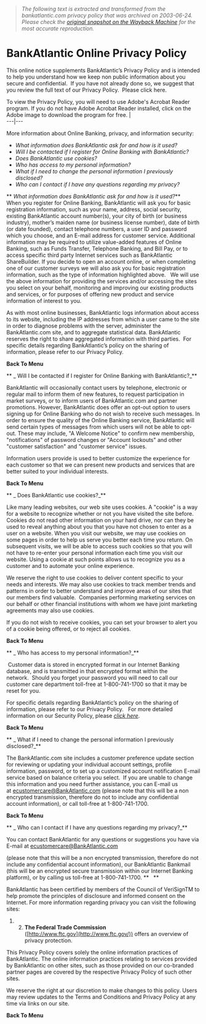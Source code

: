 > *The following text is extracted and transformed from the bankatlantic.com privacy policy that was archived on 2003-06-24. Please check the [original snapshot on the Wayback Machine](https://web.archive.org/web/20030624150049id_/http%3A//www.bankatlantic.com/qaprivacy.asp) for the most accurate reproduction.*

# BankAtlantic Online Privacy Policy

This online notice supplements BankAtlantic’s Privacy Policy and is intended to help you understand how we keep non public information about you secure and confidential.  If you have not already done so, we suggest that you review the full text of our Privacy Policy.  Please click here.  
  
To view the Privacy Policy, you will need to use Adobe's Acrobat Reader program. If you do not have Adobe Acrobat Reader installed, click on the Adobe image to download the program for free. |   
---|---  
  
More information about Online Banking, privacy, and information security:

  *  _What information does BankAtlantic ask for and how is it used?_
  *  _Will I be contacted if I register for Online Banking with BankAtlantic?_
  *  _Does BankAtlantic use cookies?_
  *  _Who has access to my personal information?_
  *  _What if I need to change the personal information I previously disclosed?_
  *  _Who can I contact if I have any questions regarding my privacy?_



 ** _What information does BankAtlantic ask for and how is it used?_**    
When you register for Online Banking, BankAtlantic will ask you for basic registration information, such as your name, address, social security, existing BankAtlantic account number(s), your city of birth (or business industry), mother’s maiden name (or business license number), date of birth (or date founded), contact telephone numbers, a user ID and password which you choose, and an E-mail address for customer service. Additional information may be required to utilize value-added features of Online Banking, such as Funds Transfer, Telephone Banking, and Bill Pay, or to access specific third party Internet services such as BankAtlantic ShareBuilder. If you decide to open an account online, or when completing one of our customer surveys we will also ask you for basic registration information, such as the type of information highlighted above.   We will use the above information for providing the services and/or accessing the sites you select on your behalf, monitoring and improving our existing products and services, or for purposes of offering new product and service information of interest to you. 

As with most online businesses, BankAtlantic logs information about access to its website, including the IP addresses from which a user came to the site in order to diagnose problems with the server, administer the BankAtlantic.com site, and to aggregate statistical data. BankAtlantic reserves the right to share aggregated information with third parties.  For specific details regarding BankAtlantic’s policy on the sharing of information, please refer to our Privacy Policy.    

 **Back To Menu**

 ** _ Will I be contacted if I register for Online Banking with BankAtlantic?_** 

BankAtlantic will occasionally contact users by telephone, electronic or regular mail to inform them of new features, to request participation in market surveys, or to inform users of BankAtlantic.com and partner promotions. However, BankAtlantic does offer an opt-out option to users signing up for Online Banking who do not wish to receive such messages. In order to ensure the quality of the Online Banking service, BankAtlantic will send certain types of messages from which users will not be able to opt-out. These may include, "A Welcome Notice" to confirm new membership, "notifications" of password changes or "Account lockouts" and other "customer satisfaction" and "customer service" issues. 

Information users provide is used to better customize the experience for each customer so that we can present new products and services that are better suited to your individual interests. 

 **Back To Menu**

 ** _ Does BankAtlantic use cookies?_** 

Like many leading websites, our web site uses cookies. A "cookie" is a way for a website to recognize whether or not you have visited the site before. Cookies do not read other information on your hard drive, nor can they be used to reveal anything about you that you have not chosen to enter as a user on a website. When you visit our website, we may use cookies on some pages in order to help us serve you better each time you return. On subsequent visits, we will be able to access such cookies so that you will not have to re-enter your personal information each time you visit our website. Using a cookie at such points allows us to recognize you as a customer and to automate your online experience. 

We reserve the right to use cookies to deliver content specific to your needs and interests. We may also use cookies to track member trends and patterns in order to better understand and improve areas of our sites that our members find valuable.  Companies performing marketing services on our behalf or other financial institutions with whom we have joint marketing agreements may also use cookies. 

If you do not wish to receive cookies, you can set your browser to alert you of a cookie being offered, or to reject all cookies.

 **Back To Menu**

 ** _ Who has access to my personal information?_** 

 Customer data is stored in encrypted format in our Internet Banking database, and is transmitted in that encrypted format within the network.  Should you forget your password you will need to call our customer care department toll-free at 1-800-741-1700 so that it may be reset for you.

For specific details regarding BankAtlantic’s policy on the sharing of information, please refer to our Privacy Policy.   For more detailed information on our Security Policy, please _[click here](https://web.archive.org/web/20030624150049id_/http%3A//www.bankatlantic.com/security.asp)_.

 **Back To Menu**

 ** _ What if I need to change the personal information I previously disclosed?_**

The BankAtlantic.com site includes a customer preference update section for reviewing or updating your individual account settings, profile information, password, or to set up a customized account notification E-mail service based on balance criteria you select.  If you are unable to change this information and you need further assistance, you can E-mail us at [ecustomercare@BankAtlantic.com](mailto:ecustomercare@BankAtlantic.com) (please note that this will be a non encrypted transmission, therefore do not to include any confidential account information), or call toll-free at 1-800-741-1700.  

 **Back To Menu**

 ** _ Who can I contact if I have any questions regarding my privacy?_** 

You can contact BankAtlantic for any questions or suggestions you have via E-mail at [ecustomercare@BankAtlantic.com](mailto:ecustomercare@bankatlantic.com)

(please note that this will be a non encrypted transmission, therefore do not include any confidential account information), our BankAtlantic Bankmail (this will be an encrypted secure transmission within our Internet Banking platform), or by calling us toll-free at 1-800-741-1700. **   **

BankAtlantic has been certified by members of the Council of VeriSignTM to help promote the principles of disclosure and informed consent on the Internet. For more information regarding privacy you can visit the following sites: 

  1.   2.  **The Federal Trade Commission**    
([http://www.ftc.gov](http://www.ftc.gov/)) offers an overview of privacy protection. 




This Privacy Policy covers solely the online information practices of BankAtlantic. The online information practices relating to services provided by BankAtlantic on other sites, such as those provided on our co-branded partner pages are covered by the respective Privacy Policy of such other sites. 

We reserve the right at our discretion to make changes to this policy. Users may review updates to the Terms and Conditions and Privacy Policy at any time via links on our site.

 **Back To Menu**
